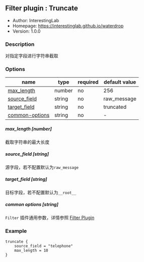 ## Filter plugin : Truncate

* Author: InterestingLab
* Homepage: https://interestinglab.github.io/waterdrop
* Version: 1.0.0

### Description

对指定字段进行字符串截取

### Options

| name | type | required | default value |
| --- | --- | --- | --- |
| [max_length](#max_length-number) | number | no | 256 |
| [source_field](#source_field-string) | string | no | raw_message |
| [target_field](#target_field-string) | string | no | truncated |
| [common-options](#common-options-string)| string | no | - |


##### max_length [number]

截取字符串的最大长度

##### source_field [string]

源字段，若不配置默认为`raw_message`

##### target_field [string]

目标字段，若不配置默认为`__root__`

##### common options [string]

`Filter` 插件通用参数，详情参照 [Filter Plugin](/zh-cn/configuration/filter-plugin)


### Example

```
truncate {
    source_field = "telephone"
    max_length = 10
}
```
